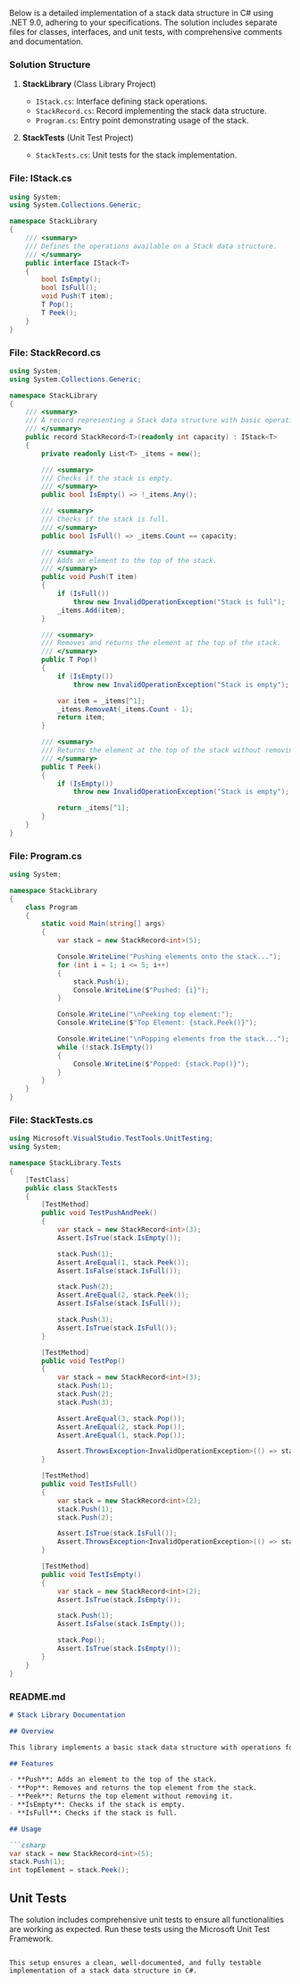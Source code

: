 ﻿Below is a detailed implementation of a stack data structure in C# using .NET 9.0, adhering to your specifications. The solution includes separate files for classes, interfaces, and unit tests, with comprehensive comments and documentation.

### Solution Structure

1. **StackLibrary** (Class Library Project)
   - `IStack.cs`: Interface defining stack operations.
   - `StackRecord.cs`: Record implementing the stack data structure.
   - `Program.cs`: Entry point demonstrating usage of the stack.

2. **StackTests** (Unit Test Project)
   - `StackTests.cs`: Unit tests for the stack implementation.

### File: IStack.cs

```csharp
using System;
using System.Collections.Generic;

namespace StackLibrary
{
    /// <summary>
    /// Defines the operations available on a Stack data structure.
    /// </summary>
    public interface IStack<T>
    {
        bool IsEmpty();
        bool IsFull();
        void Push(T item);
        T Pop();
        T Peek();
    }
}
```

### File: StackRecord.cs

```csharp
using System;
using System.Collections.Generic;

namespace StackLibrary
{
    /// <summary>
    /// A record representing a Stack data structure with basic operations.
    /// </summary>
    public record StackRecord<T>(readonly int capacity) : IStack<T>
    {
        private readonly List<T> _items = new();

        /// <summary>
        /// Checks if the stack is empty.
        /// </summary>
        public bool IsEmpty() => !_items.Any();

        /// <summary>
        /// Checks if the stack is full.
        /// </summary>
        public bool IsFull() => _items.Count == capacity;

        /// <summary>
        /// Adds an element to the top of the stack.
        /// </summary>
        public void Push(T item)
        {
            if (IsFull())
                throw new InvalidOperationException("Stack is full");
            _items.Add(item);
        }

        /// <summary>
        /// Removes and returns the element at the top of the stack.
        /// </summary>
        public T Pop()
        {
            if (IsEmpty())
                throw new InvalidOperationException("Stack is empty");

            var item = _items[^1];
            _items.RemoveAt(_items.Count - 1);
            return item;
        }

        /// <summary>
        /// Returns the element at the top of the stack without removing it.
        /// </summary>
        public T Peek()
        {
            if (IsEmpty())
                throw new InvalidOperationException("Stack is empty");

            return _items[^1];
        }
    }
}
```

### File: Program.cs

```csharp
using System;

namespace StackLibrary
{
    class Program
    {
        static void Main(string[] args)
        {
            var stack = new StackRecord<int>(5);

            Console.WriteLine("Pushing elements onto the stack...");
            for (int i = 1; i <= 5; i++)
            {
                stack.Push(i);
                Console.WriteLine($"Pushed: {i}");
            }

            Console.WriteLine("\nPeeking top element:");
            Console.WriteLine($"Top Element: {stack.Peek()}");

            Console.WriteLine("\nPopping elements from the stack...");
            while (!stack.IsEmpty())
            {
                Console.WriteLine($"Popped: {stack.Pop()}");
            }
        }
    }
}
```

### File: StackTests.cs

```csharp
using Microsoft.VisualStudio.TestTools.UnitTesting;
using System;

namespace StackLibrary.Tests
{
    [TestClass]
    public class StackTests
    {
        [TestMethod]
        public void TestPushAndPeek()
        {
            var stack = new StackRecord<int>(3);
            Assert.IsTrue(stack.IsEmpty());

            stack.Push(1);
            Assert.AreEqual(1, stack.Peek());
            Assert.IsFalse(stack.IsFull());

            stack.Push(2);
            Assert.AreEqual(2, stack.Peek());
            Assert.IsFalse(stack.IsFull());

            stack.Push(3);
            Assert.IsTrue(stack.IsFull());
        }

        [TestMethod]
        public void TestPop()
        {
            var stack = new StackRecord<int>(3);
            stack.Push(1);
            stack.Push(2);
            stack.Push(3);

            Assert.AreEqual(3, stack.Pop());
            Assert.AreEqual(2, stack.Pop());
            Assert.AreEqual(1, stack.Pop());

            Assert.ThrowsException<InvalidOperationException>(() => stack.Pop());
        }

        [TestMethod]
        public void TestIsFull()
        {
            var stack = new StackRecord<int>(2);
            stack.Push(1);
            stack.Push(2);

            Assert.IsTrue(stack.IsFull());
            Assert.ThrowsException<InvalidOperationException>(() => stack.Push(3));
        }

        [TestMethod]
        public void TestIsEmpty()
        {
            var stack = new StackRecord<int>(2);
            Assert.IsTrue(stack.IsEmpty());

            stack.Push(1);
            Assert.IsFalse(stack.IsEmpty());

            stack.Pop();
            Assert.IsTrue(stack.IsEmpty());
        }
    }
}
```

### README.md

```markdown
# Stack Library Documentation

## Overview

This library implements a basic stack data structure with operations for pushing, popping, peeking, and checking if the stack is empty or full.

## Features

- **Push**: Adds an element to the top of the stack.
- **Pop**: Removes and returns the top element from the stack.
- **Peek**: Returns the top element without removing it.
- **IsEmpty**: Checks if the stack is empty.
- **IsFull**: Checks if the stack is full.

## Usage

```csharp
var stack = new StackRecord<int>(5);
stack.Push(1);
int topElement = stack.Peek();
```

## Unit Tests

The solution includes comprehensive unit tests to ensure all functionalities are working as expected. Run these tests using the Microsoft Unit Test Framework.
```

This setup ensures a clean, well-documented, and fully testable implementation of a stack data structure in C#.